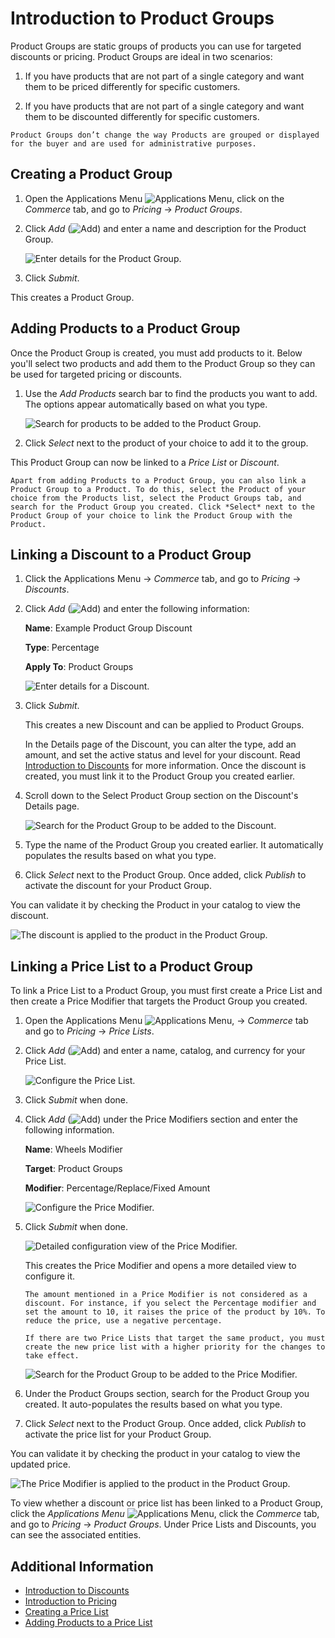 # Introduction to Product Groups

Product Groups are static groups of products you can use for targeted discounts or pricing. Product Groups are ideal in two scenarios:

1. If you have products that are not part of a single category and want them to be priced differently for specific customers.

1. If you have products that are not part of a single category and want them to be discounted differently for specific customers.

```{note}
Product Groups don’t change the way Products are grouped or displayed for the buyer and are used for administrative purposes. 
```

## Creating a Product Group

1. Open the Applications Menu ![Applications Menu](../images/icon-applications-menu.png), click on the _Commerce_ tab, and go to _Pricing_ &rarr; _Product Groups_.

1. Click _Add_ (![Add](../images/icon-add.png)) and enter a name and description for the Product Group.

    ![Enter details for the Product Group.](./introduction-to-product-groups/images/01.png)

1. Click _Submit_.

This creates a Product Group. 

## Adding Products to a Product Group

Once the Product Group is created, you must add products to it. Below you'll select two products and add them to the Product Group so they can be used for targeted pricing or discounts.

1. Use the _Add Products_ search bar to find the products you want to add. The options appear automatically based on what you type.

   ![Search for products to be added to the Product Group.](./introduction-to-product-groups/images/02.png)

1. Click _Select_ next to the product of your choice to add it to the group.

This Product Group can now be linked to a _Price List_ or _Discount_.

```{note}
Apart from adding Products to a Product Group, you can also link a Product Group to a Product. To do this, select the Product of your choice from the Products list, select the Product Groups tab, and search for the Product Group you created. Click *Select* next to the Product Group of your choice to link the Product Group with the Product.
```

## Linking a Discount to a Product Group

1. Click the Applications Menu &rarr; _Commerce_ tab, and go to _Pricing_ &rarr; _Discounts_.

1. Click _Add_ (![Add](../images/icon-add.png)) and enter the following information:

    __Name__: Example Product Group Discount

    __Type__: Percentage

    __Apply To__: Product Groups

    ![Enter details for a Discount.](./introduction-to-product-groups/images/03.png)

1. Click _Submit_.

    This creates a new Discount and can be applied to Product Groups.

    In the Details page of the Discount, you can alter the type, add an amount, and set the active status and level for your discount. Read [Introduction to Discounts](./introduction-to-discounts.md) for more information. Once the discount is created, you must link it to the Product Group you created earlier.

1. Scroll down to the Select Product Group section on the Discount's Details page.

    ![Search for the Product Group to be added to the Discount.](./introduction-to-product-groups/images/04.png)

1. Type the name of the Product Group you created earlier. It automatically populates the results based on what you type.

1. Click _Select_ next to the Product Group. Once added, click _Publish_ to activate the discount for your Product Group.

You can validate it by checking the Product in your catalog to view the discount.

![The discount is applied to the product in the Product Group.](./introduction-to-product-groups/images/05.png)

## Linking a Price List to a Product Group

To link a Price List to a Product Group, you must first create a Price List and then create a Price Modifier that targets the Product Group you created.

1. Open the Applications Menu ![Applications Menu](../images/icon-applications-menu.png), &rarr; _Commerce_ tab and go to _Pricing_ &rarr; _Price Lists_.

1. Click _Add_ (![Add](../images/icon-add.png)) and enter a name, catalog, and currency for your Price List.

    ![Configure the Price List.](./introduction-to-product-groups/images/06.png)

1. Click _Submit_ when done.

1. Click _Add_ (![Add](../images/icon-add.png)) under the Price Modifiers section and enter the following information.

    __Name__: Wheels Modifier

    __Target__: Product Groups

    __Modifier__: Percentage/Replace/Fixed Amount

    ![Configure the Price Modifier.](./introduction-to-product-groups/images/07.png)

1. Click *Submit* when done.

    ![Detailed configuration view of the Price Modifier.](./introduction-to-product-groups/images/08.png)

    This creates the Price Modifier and opens a more detailed view to configure it.

    ```{note}
    The amount mentioned in a Price Modifier is not considered as a discount. For instance, if you select the Percentage modifier and set the amount to 10, it raises the price of the product by 10%. To reduce the price, use a negative percentage.
    ```

     ```{important}
    If there are two Price Lists that target the same product, you must create the new price list with a higher priority for the changes to take effect.
    ```

    ![Search for the Product Group to be added to the Price Modifier.](./introduction-to-product-groups/images/09.png)

1. Under the Product Groups section, search for the Product Group you created. It auto-populates the results based on what you type.

1. Click _Select_ next to the Product Group. Once added, click _Publish_ to activate the price list for your Product Group.

You can validate it by checking the product in your catalog to view the updated price.

![The Price Modifier is applied to the product in the Product Group.](./introduction-to-product-groups/images/10.png)

To view whether a discount or price list has been linked to a Product Group, click the _Applications Menu_ ![Applications Menu](../images/icon-applications-menu.png), click the _Commerce_ tab, and go to _Pricing_ &rarr; _Product Groups_. Under Price Lists and Discounts, you can see the associated entities.

## Additional Information

* [Introduction to Discounts](./introduction-to-discounts.md)
* [Introduction to Pricing](../managing-a-catalog/managing-prices/introduction-to-pricing.md)
* [Creating a Price List](../managing-a-catalog/managing-prices/creating-a-price-list.md)
* [Adding Products to a Price List](../managing-a-catalog/managing-prices/adding-products-to-a-price-list.md)
